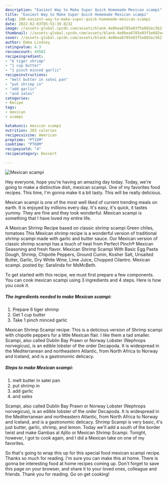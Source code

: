 ```yaml
---
description: "Easiest Way to Make Super Quick Homemade Mexican scampi"
title: "Easiest Way to Make Super Quick Homemade Mexican scampi"
slug: 100-easiest-way-to-make-super-quick-homemade-mexican-scampi
date: 2022-02-03T05:53:39.823Z
image: //assets-global.cpcdn.com/assets/blank-4e0bea6785e03f5e602ec562f230caae08da540cada707380b4fe1bbebba43da.png
thumbnail: //assets-global.cpcdn.com/assets/blank-4e0bea6785e03f5e602ec562f230caae08da540cada707380b4fe1bbebba43da.png
cover: //assets-global.cpcdn.com/assets/blank-4e0bea6785e03f5e602ec562f230caae08da540cada707380b4fe1bbebba43da.png
author: Emma Lindsey
ratingvalue: 4.3
reviewcount: 44582
recipeingredient:
- "6 tiger shrimp"
- "1 cup butter"
- "1 pinch minced garlic"
recipeinstructions:
- "melt butter in satei pan"
- "put shrimp in"
- "add garlic"
- "and sales"
categories:
- Recipe
tags:
- mexican
- scampi

katakunci: mexican scampi 
nutrition: 203 calories
recipecuisine: American
preptime: "PT15M"
cooktime: "PT60M"
recipeyield: "4"
recipecategory: Dessert

---
```



![Mexican scampi](//assets-global.cpcdn.com/assets/blank-4e0bea6785e03f5e602ec562f230caae08da540cada707380b4fe1bbebba43da.png)

Hey everyone, hope you're having an amazing day today. Today, we're going to make a distinctive dish, mexican scampi. One of my favorites food recipes. This time, I'm gonna make it a bit tasty. This will be really delicious.

Mexican scampi is one of the most well liked of current trending meals on earth. It is enjoyed by millions every day. It's easy, it's quick, it tastes yummy. They are fine and they look wonderful. Mexican scampi is something that I have loved my entire life.

A Mexican Shrimp Recipe based on classic shrimp scampi Green chiles, tomatoes This Mexican shrimp recipe is a wonderful version of traditional shrimp scampi made with garlic and butter sauce. Our Mexican version of classic shrimp scampi has a touch of heat from Perfect Pinch® Mexican Seasoning and fresh flavor. Mexican Shrimp Scampi With Basic Egg Pasta Dough, Shrimp, Chipotle Peppers, Ground Cumin, Kosher Salt, Unsalted Butter, Garlic, Dry White Wine, Lime Juice, Chopped Cilantro. Mexican scampi. posted by: Saralinda for MsMcBeth.


To get started with this recipe, we must first prepare a few components. You can cook mexican scampi using 3 ingredients and 4 steps. Here is how you cook it.

<!--inarticleads1-->

##### The ingredients needed to make Mexican scampi:

1. Prepare 6 tiger shrimp
1. Get 1 cup butter
1. Take 1 pinch minced garlic


Mexican Shrimp Scampi recipe: This is a delicious version of Shrimp scampi with chipotle peppers for a little Mexican flair. I like them a tad smaller. Scampi, also called Dublin Bay Prawn or Norway Lobster (Nephrops norvegicus), is an edible lobster of the order Decapoda. It is widespread in the Mediterranean and northeastern Atlantic, from North Africa to Norway and Iceland, and is a gastronomic delicacy. 

<!--inarticleads2-->

##### Steps to make Mexican scampi:

1. melt butter in satei pan
1. put shrimp in
1. add garlic
1. and sales


Scampi, also called Dublin Bay Prawn or Norway Lobster (Nephrops norvegicus), is an edible lobster of the order Decapoda. It is widespread in the Mediterranean and northeastern Atlantic, from North Africa to Norway and Iceland, and is a gastronomic delicacy. Shrimp Scampi is very basic, it&#39;s just butter, garlic, shrimp, and lemon. Today we&#39;ll add a south of the border twist and make Gambas al Ajillo or Mexican Shrimp Scampi. Tonight, however, I got to cook again, and I did a Mexican take on one of my favorites. 

So that's going to wrap this up for this special food mexican scampi recipe. Thanks so much for reading. I'm sure you can make this at home. There is gonna be interesting food at home recipes coming up. Don't forget to save this page on your browser, and share it to your loved ones, colleague and friends. Thank you for reading. Go on get cooking!
